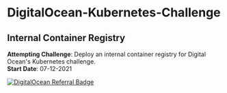 # DigitalOcean-Kubernetes-Challenge
## Internal Container Registry

**Attempting Challenge**: Deploy an internal container registry for Digital Ocean's Kubernetes challenge.<br>
**Start Date**: 07-12-2021

[![DigitalOcean Referral Badge](https://web-platforms.sfo2.cdn.digitaloceanspaces.com/WWW/Badge%201.svg)](https://www.digitalocean.com/?refcode=a9cc9b42d247&utm_campaign=Referral_Invite&utm_medium=Referral_Program&utm_source=badge)

